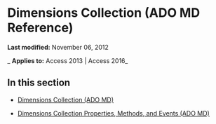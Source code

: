 
# Dimensions Collection (ADO MD Reference)

 **Last modified:** November 06, 2012

 _ **Applies to:** Access 2013 | Access 2016_

## In this section


- [Dimensions Collection (ADO MD)](05aad447-e44c-3fe0-0995-c72539b2f896.md)
    
- [Dimensions Collection Properties, Methods, and Events (ADO MD)](c5bf0d35-ff61-541c-c541-d186c45706e9.md)
    

